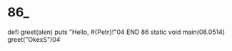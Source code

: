 # 86_
defi greet(alen)
  puts "Hello, #{Petr}!"04
END 86
static void main(08.0514)
greet("OkexS")04
